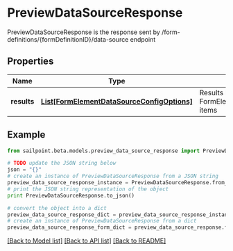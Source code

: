 # PreviewDataSourceResponse

PreviewDataSourceResponse is the response sent by /form-definitions/{formDefinitionID}/data-source endpoint

## Properties

Name | Type | Description | Notes
------------ | ------------- | ------------- | -------------
**results** | [**List[FormElementDataSourceConfigOptions]**](FormElementDataSourceConfigOptions.md) | Results holds a list of FormElementDataSourceConfigOptions items | [optional] 

## Example

```python
from sailpoint.beta.models.preview_data_source_response import PreviewDataSourceResponse

# TODO update the JSON string below
json = "{}"
# create an instance of PreviewDataSourceResponse from a JSON string
preview_data_source_response_instance = PreviewDataSourceResponse.from_json(json)
# print the JSON string representation of the object
print PreviewDataSourceResponse.to_json()

# convert the object into a dict
preview_data_source_response_dict = preview_data_source_response_instance.to_dict()
# create an instance of PreviewDataSourceResponse from a dict
preview_data_source_response_form_dict = preview_data_source_response.from_dict(preview_data_source_response_dict)
```
[[Back to Model list]](../README.md#documentation-for-models) [[Back to API list]](../README.md#documentation-for-api-endpoints) [[Back to README]](../README.md)


